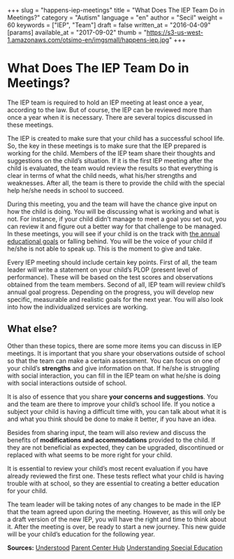 +++
slug = "happens-iep-meetings"
title = "What Does The IEP Team Do in Meetings?"
category = "Autism"
language = "en"
author = "Secil"
weight = 60
keywords = ["IEP", "Team"]
draft = false
written_at = "2016-04-09"
[params]
available_at = "2017-09-02"
thumb = "https://s3-us-west-1.amazonaws.com/otsimo-en/imgsmall/happens-iep.jpg"
+++


# What Does The IEP Team Do in Meetings?

The IEP team is required to hold an IEP meeting at least once a year, according to the law. But of course, the IEP can be reviewed more than once a year when it is necessary. There are several topics discussed in these meetings.

The IEP is created to make sure that your child has a successful school life. So, the key in these meetings is to make sure that the IEP prepared is working for the child. Members of the IEP team share their thoughts and suggestions on the child’s situation. If it is the first IEP meeting after the child is evaluated, the team would review the results so that everything is clear in terms of what the child needs, what his/her strengths and weaknesses. After all, the team is there to provide the child with the special help he/she needs in school to succeed.

During this meeting, you and the team will have the chance give input on how the child is doing. You will be discussing what is working and what is not. For instance, if your child didn’t manage to meet a goal you set out, you can review it and figure out a better way for that challenge to be managed. In these meetings, you will see if your child is on the track with [the annual educational goals](/en/set-annual-educational-goals-ieps/) or falling behind. You will be the voice of your child if he/she is not able to speak up. This is the moment to give and take.


Every IEP meeting should include certain key points. First of all, the team leader will write a statement on your child’s PLOP (present level of performance). These will be based on the test scores and observations obtained from the team members. Second of all, IEP team will review child’s annual goal progress. Depending on the progress, you will develop new specific, measurable and realistic goals for the next year. You will also look into how the individualized services are working.


## What else?

Other than these topics, there are some more items you can discuss in IEP meetings. It is important that you share your observations outside of school so that the team can make a certain assessment. You can focus on one of your child’s **strengths** and give information on that. If he/she is struggling with social interaction, you can fill in the IEP team on what he/she is doing with social interactions outside of school.

It is also of essence that you share **your concerns and suggestions**. You and the team are there to improve your child’s school life. If you notice a subject your child is having a difficult time with, you can talk about what it is and what you think should be done to make it better, if you have an idea.

Besides from sharing input, the team will also review and discuss the benefits of **modifications and accommodations** provided to the child. If they are not beneficial as expected, they can be upgraded, discontinued or replaced with what seems to be more right for your child.

It is essential to review your child’s most recent evaluation if you have already reviewed the first one. These tests reflect what your child is having trouble with at school, so they are essential to creating a better education for your child.

The team leader will be taking notes of any changes to be made in the IEP that the team agreed upon during the meeting. However, as this will only be a draft version of the new IEP, you will have the right and time to think about it. After the meeting is over, be ready to start a new journey. This new guide will be your child’s education for the following year.

**Sources:** [Understood](https://www.understood.org/en/school-learning/special-services/ieps/the-iep-meeting-an-overview) [Parent Center Hub](http://www.parentcenterhub.org/repository/meetings/#happens) [Understanding Special Education](http://www.understandingspecialeducation.com/IEP-meeting.html)
